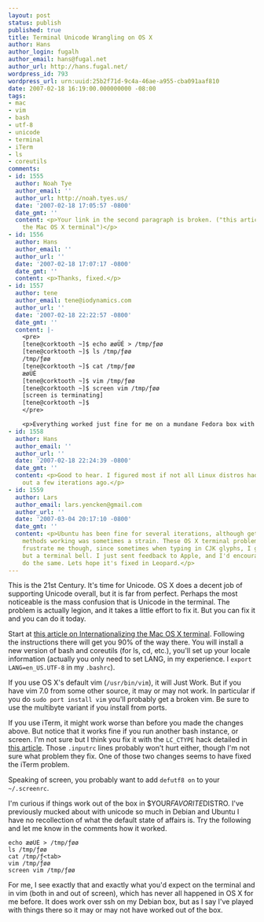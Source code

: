 ```yaml
---
layout: post
status: publish
published: true
title: Terminal Unicode Wrangling on OS X
author: Hans
author_login: fugalh
author_email: hans@fugal.net
author_url: http://hans.fugal.net/
wordpress_id: 793
wordpress_url: urn:uuid:25b2f71d-9c4a-46ae-a955-cba091aaf810
date: 2007-02-18 16:19:00.000000000 -08:00
tags:
- mac
- vim
- bash
- utf-8
- unicode
- terminal
- iTerm
- ls
- coreutils
comments:
- id: 1555
  author: Noah Tye
  author_email: ''
  author_url: http://noah.tyes.us/
  date: '2007-02-18 17:05:57 -0800'
  date_gmt: ''
  content: <p>Your link in the second paragraph is broken. ("this article on Internationalizing
    the Mac OS X terminal")</p>
- id: 1556
  author: Hans
  author_email: ''
  author_url: ''
  date: '2007-02-18 17:07:17 -0800'
  date_gmt: ''
  content: <p>Thanks, fixed.</p>
- id: 1557
  author: tene
  author_email: tene@iodynamics.com
  author_url: ''
  date: '2007-02-18 22:22:57 -0800'
  date_gmt: ''
  content: |-
    <pre>
    [tene@corktooth ~]$ echo æøÜÉ > /tmp/ƒøø
    [tene@corktooth ~]$ ls /tmp/ƒøø
    /tmp/ƒøø
    [tene@corktooth ~]$ cat /tmp/ƒøø
    æøÜÉ
    [tene@corktooth ~]$ vim /tmp/ƒøø
    [tene@corktooth ~]$ screen vim /tmp/ƒøø
    [screen is terminating]
    [tene@corktooth ~]$
    </pre>

    <p>Everything worked just fine for me on a mundane Fedora box with xterm.</p>
- id: 1558
  author: Hans
  author_email: ''
  author_url: ''
  date: '2007-02-18 22:24:39 -0800'
  date_gmt: ''
  content: <p>Good to hear. I figured most if not all Linux distros had worked this
    out a few iterations ago.</p>
- id: 1559
  author: Lars
  author_email: lars.yencken@gmail.com
  author_url: ''
  date: '2007-03-04 20:17:10 -0800'
  date_gmt: ''
  content: <p>Ubuntu has been fine for several iterations, although getting the input
    methods working was sometimes a strain. These OS X terminal problems baffle and
    frustrate me though, since sometimes when typing in CJK glyphs, I get nothing
    but a terminal bell. I just sent feedback to Apple, and I'd encourage others to
    do the same. Lets hope it's fixed in Leopard.</p>
---
```

<p>This is the 21<super>st</super> Century. It's time for Unicode. OS X does a      decent job of supporting Unicode overall, but it is far from perfect. Perhaps   the most noticeable is the mass confusion that is Unicode in the terminal. The  problem is actually legion, and it takes a little effort to fix it. But you     can fix it and you can do it today.</p>

<p>Start at <a href="http://www.rift.dk/news.php?item.7.6">this article on Internationalizing the Mac OS X terminal</a>. Following the instructions there will get you 90%   of the way there. You will install a new version of bash and coreutils (for     ls, cd, etc.), you'll set up your locale information (actually you only need    to set LANG, in my experience. I <code>export LANG=en_US.UTF-8</code> in my <code>.bashrc</code>).</p>

<p>If you use OS X's default vim (<code>/usr/bin/vim</code>), it will Just Work. But if you    have vim 7.0 from some other source, it may or may not work. In particular if   you do <code>sudo port install vim</code> you'll probably get a broken vim. Be sure to     use the multibyte variant if you install from ports.</p>

<p>If you use iTerm, it might work worse than before you made the changes above.    But notice that it works fine if you run another bash instance, or screen. I'm  not sure but I think you fix it with the <code>LC_CTYPE</code> hack detailed in <a href="http://desp.night.pl/terminal.html">this      article</a>. Those <code>.inputrc</code> lines probably   won't hurt either, though I'm not sure what problem they fix. One of those two  changes seems to have fixed the iTerm problem.</p>

<p>Speaking of screen, you probably want to add <code>defutf8 on</code> to your <code>~/.screenrc</code>.</p>

<p>I'm curious if things work out of the box in $YOUR<em>FAVORITE</em>DISTRO. I've         previously mucked about with unicode so much in Debian and Ubuntu I have no     recollection of what the default state of affairs is. Try the following and     let me know in the comments how it worked.</p>

<pre><code>echo æøÜÉ &gt; /tmp/ƒøø
ls /tmp/ƒøø
cat /tmp/ƒ&lt;tab&gt;
vim /tmp/ƒøø
screen vim /tmp/ƒøø
</code></pre>

<p>For me, I see exactly that and exactly what you'd expect on the terminal and in  vim (both in and out of screen), which has never all happened in OS X for me    before. It does work over ssh on my Debian box, but as I say I've played with   things there so it may or may not have worked out of the box.</p>
